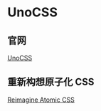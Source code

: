 # UnoCSS

## 官网

[UnoCSS](https://unocss.dev/guide/)

## 重新构想原子化 CSS

[Reimagine Atomic CSS](https://antfu.me/posts/reimagine-atomic-css-zh)
